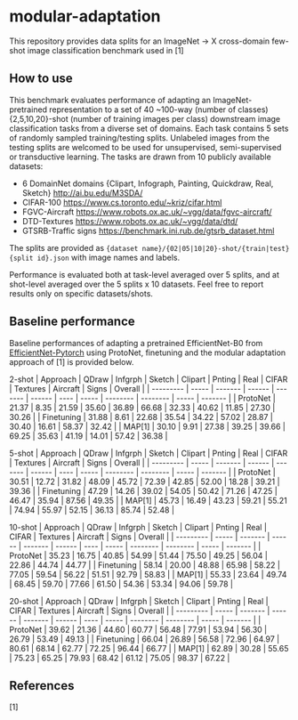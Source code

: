 # modular-adaptation

This repository provides data splits for an ImageNet -> X cross-domain few-shot image classification benchmark used in [1]

## How to use

This benchmark evaluates performance of adapting an ImageNet-pretrained representation to a set of 40 ~100-way (number of classes) {2,5,10,20}-shot (number of training images per class) downstream image classification tasks from a diverse set of domains. Each task contains 5 sets of randomly sampled training/testing splits. Unlabeled images from the testing splits are welcomed to be used for unsupervised, semi-supervised or transductive learning. The tasks are drawn from 10 publicly available datasets:

* 6 DomainNet domains {Clipart, Infograph, Painting, Quickdraw, Real, Sketch} <http://ai.bu.edu/M3SDA/>
* CIFAR-100 <https://www.cs.toronto.edu/~kriz/cifar.html>
* FGVC-Aircraft <https://www.robots.ox.ac.uk/~vgg/data/fgvc-aircraft/>
* DTD-Textures <https://www.robots.ox.ac.uk/~vgg/data/dtd/>
* GTSRB-Traffic signs <https://benchmark.ini.rub.de/gtsrb_dataset.html>

The splits are provided as `{dataset name}/{02|05|10|20}-shot/{train|test}{split id}.json` with image names and labels.

Performance is evaluated both at task-level averaged over 5 splits, and at shot-level averaged over the 5 splits x 10 datasets. Feel free to report results only on specific datasets/shots.

## Baseline performance

Baseline performances of adapting a pretrained EfficientNet-B0 from [EfficientNet-Pytorch](https://github.com/lukemelas/EfficientNet-PyTorch) using ProtoNet, finetuning and the modular adaptation approach of [1] is provided below.

2-shot
| Approach   | QDraw | Infgrph | Sketch | Clipart | Pnting | Real  | CIFAR | Textures | Aircraft | Signs | Overall |
| ---------  | ----- | ------- | ------ | ------- | ------ | ----  | ----- | -------- | -------- | ----- | ------- |
| ProtoNet   | 21.37 |  8.35   | 21.59  | 35.60   | 36.89  | 66.68 | 32.33 | 40.62    | 11.85    | 27.30 | 30.26   |
| Finetuning | 31.88 |  8.61   | 22.68  | 35.54   | 34.22  | 57.02 | 28.87 | 30.40    | 16.61    | 58.37 | 32.42   |
| MAP[1]     | 30.10 |  9.91   | 27.38  | 39.25   | 39.66  | 69.25 | 35.63 | 41.19    | 14.01    | 57.42 | 36.38   |

5-shot
| Approach   | QDraw | Infgrph | Sketch | Clipart | Pnting | Real  | CIFAR | Textures | Aircraft | Signs | Overall |
| ---------  | ----- | ------- | ------ | ------- | ------ | ----  | ----- | -------- | -------- | ----- | ------- |
| ProtoNet   | 30.51 | 12.72   | 31.82  | 48.09   | 45.72  | 72.39 | 42.85 | 52.00    | 18.28    | 39.21 | 39.36   |
| Finetuning | 47.29 | 14.26   | 39.02  | 54.05   | 50.42  | 71.26 | 47.25 | 46.47    | 35.94    | 87.56 | 49.35   |
| MAP[1]     | 45.73 | 16.49   | 43.23  | 59.21   | 55.21  | 74.94 | 55.97 | 52.15    | 36.13    | 85.74 | 52.48   |

10-shot
| Approach   | QDraw | Infgrph | Sketch | Clipart | Pnting | Real  | CIFAR | Textures | Aircraft | Signs | Overall |
| ---------  | ----- | ------- | ------ | ------- | ------ | ----  | ----- | -------- | -------- | ----- | ------- |
| ProtoNet   | 35.23 | 16.75   | 40.85  | 54.99   | 51.44  | 75.50 | 49.25 | 56.04    | 22.86    | 44.74 | 44.77   |
| Finetuning | 58.14 | 20.00   | 48.88  | 65.98   | 58.22  | 77.05 | 59.54 | 56.22    | 51.51    | 92.79 | 58.83   |
| MAP[1]     | 55.33 | 23.64   | 49.74  | 68.45   | 59.70  | 77.66 | 61.50 | 54.36    | 53.34    | 94.06 | 59.78   |

20-shot
| Approach   | QDraw | Infgrph | Sketch | Clipart | Pnting | Real  | CIFAR | Textures | Aircraft | Signs | Overall |
| ---------  | ----- | ------- | ------ | ------- | ------ | ----  | ----- | -------- | -------- | ----- | ------- |
| ProtoNet   | 39.62 | 21.36   | 44.60  | 60.77   | 56.48  | 77.91 | 53.94 | 56.30    | 26.79    | 53.49 | 49.13   |
| Finetuning | 66.04 | 26.89   | 56.58  | 72.96   | 64.97  | 80.61 | 68.14 | 62.77    | 72.25    | 96.44 | 66.77   |
| MAP[1]     | 62.89 | 30.28   | 55.65  | 75.23   | 65.25  | 79.93 | 68.42 | 61.12    | 75.05    | 98.37 | 67.22   |



## References

[1] 
